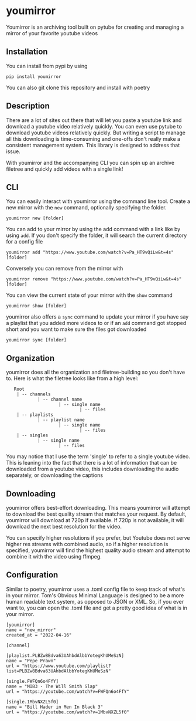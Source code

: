 # youmirror
Youmirror is an archiving tool built on pytube for creating and managing a mirror of your favorite youtube videos

## Installation

You can install from pypi by using 

`pip install youmirror`

You can also git clone this repository and install with poetry

## Description

There are a lot of sites out there that will let you paste a youtube link and download a youtube video relatively quickly. You can even use pytube to download youtube videos relatively quickly. But writing a script to manage all this downloading is time-consuming and one-offs don't really make a consistent management system. This library is designed to address that issue.

With youmirror and the accompanying CLI you can spin up an archive filetree and quickly add videos with a single link!

## CLI

You can easily interact with youmirror using the command line tool. Create a new mirror with the
`new` command, optionally specifying the folder.

`youmirror new [folder]`

You can add to your mirror by using the add command with a link like by using `add`. If you don't specify the folder, it will search the current directory for a config file

`youmirror add "https://www.youtube.com/watch?v=Pa_HT9vQiLw&t=4s" [folder]`



Conversely you can remove from the mirror with

`youmirror remove "https://www.youtube.com/watch?v=Pa_HT9vQiLw&t=4s" [folder]`

You can view the current state of your mirror with the `show` command

`youmirror show [folder]`

youmirror also offers a `sync` command to update your mirror if you have say a playlist that you added more videos to or if an `add` command got stopped short and you want to make sure the files got downloaded

`youmirror sync [folder]`

## Organization

youmirror does all the organization and filetree-building so you don't have to. Here is what the filetree looks like from a high level:

```
   Root
    | -- channels
            | -- channel name
                    | -- single name
                            | -- files
    | -- playlists
            | -- playlist name
                    | -- single name
                            | -- files
    | -- singles
            | -- single name
                    | -- files
```
            
You may notice that I use the term 'single' to refer to a single youtube video. This is leaning into the fact that there is a lot of information that can be downloaded from a youtube video, this includes downloading the audio separately, or downloading the captions


## Downloading

youmirror offers best-effort downloading. This means youmirror will attempt to download the best quality stream that matches your request. By default, youmirror will download at 720p if available. If 720p is not available, it will download the next best resolution for the video. 

You can specify higher resolutions if you prefer, but Youtube does not serve higher res streams with combined audio, so if a higher resolution is specified, youmirror will find the highest quality audio stream and attempt to combine it with the video using ffmpeg.

## Configuration

Similar to poetry, youmirror uses a .toml config file to keep track of what's in your mirror. Tom's Obvious Minimal Language is designed to be a more human readable text system, as opposed to JSON or XML. So, if you ever want to, you can open the .toml file and get a pretty good idea of what is in your mirror.

```
[youmirror]
name = "new_mirror"
created_at = "2022-04-16"

[channel]

[playlist.PLBZw8Bdva63UAhbdAlbbYotegKhUMeSzN]
name = "Pepe Prawn"
url = "https://www.youtube.com/playlist?list=PLBZw8Bdva63UAhbdAlbbYotegKhUMeSzN"

[single.FWFQn6o4FfY]
name = "MIB3 - The Will Smith Slap"
url = "https://youtube.com/watch?v=FWFQn6o4FfY"

[single.1MbvNXZL5f0]
name = "Bill Hader in Men In Black 3"
url = "https://youtube.com/watch?v=1MbvNXZL5f0"
```

